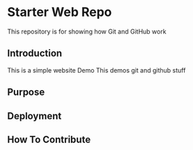 # Starter Web Repo

This repository is for showing how Git and GitHub work

## Introduction
This is a simple website Demo
This demos git and github stuff
## Purpose

## Deployment

## How To Contribute
